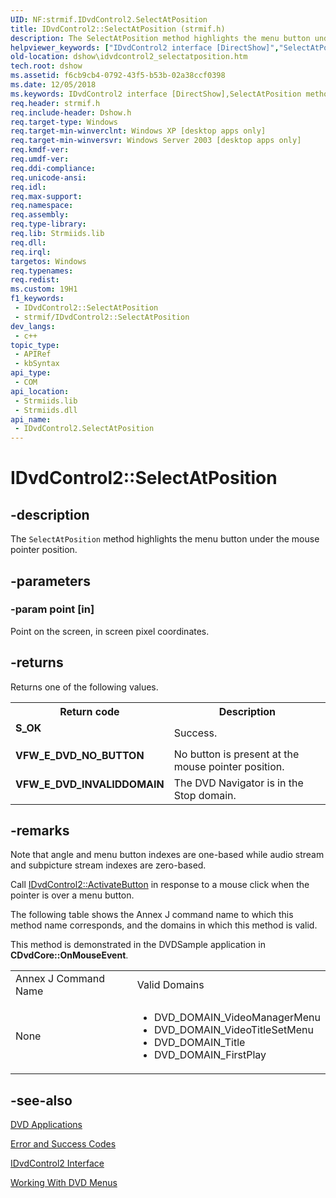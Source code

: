 ```yaml
---
UID: NF:strmif.IDvdControl2.SelectAtPosition
title: IDvdControl2::SelectAtPosition (strmif.h)
description: The SelectAtPosition method highlights the menu button under the mouse pointer position.
helpviewer_keywords: ["IDvdControl2 interface [DirectShow]","SelectAtPosition method","IDvdControl2.SelectAtPosition","IDvdControl2::SelectAtPosition","IDvdControl2SelectAtPosition","SelectAtPosition","SelectAtPosition method [DirectShow]","SelectAtPosition method [DirectShow]","IDvdControl2 interface","dshow.idvdcontrol2_selectatposition","strmif/IDvdControl2::SelectAtPosition"]
old-location: dshow\idvdcontrol2_selectatposition.htm
tech.root: dshow
ms.assetid: f6cb9cb4-0792-43f5-b53b-02a38ccf0398
ms.date: 12/05/2018
ms.keywords: IDvdControl2 interface [DirectShow],SelectAtPosition method, IDvdControl2.SelectAtPosition, IDvdControl2::SelectAtPosition, IDvdControl2SelectAtPosition, SelectAtPosition, SelectAtPosition method [DirectShow], SelectAtPosition method [DirectShow],IDvdControl2 interface, dshow.idvdcontrol2_selectatposition, strmif/IDvdControl2::SelectAtPosition
req.header: strmif.h
req.include-header: Dshow.h
req.target-type: Windows
req.target-min-winverclnt: Windows XP [desktop apps only]
req.target-min-winversvr: Windows Server 2003 [desktop apps only]
req.kmdf-ver: 
req.umdf-ver: 
req.ddi-compliance: 
req.unicode-ansi: 
req.idl: 
req.max-support: 
req.namespace: 
req.assembly: 
req.type-library: 
req.lib: Strmiids.lib
req.dll: 
req.irql: 
targetos: Windows
req.typenames: 
req.redist: 
ms.custom: 19H1
f1_keywords:
 - IDvdControl2::SelectAtPosition
 - strmif/IDvdControl2::SelectAtPosition
dev_langs:
 - c++
topic_type:
 - APIRef
 - kbSyntax
api_type:
 - COM
api_location:
 - Strmiids.lib
 - Strmiids.dll
api_name:
 - IDvdControl2.SelectAtPosition
---
```


# IDvdControl2::SelectAtPosition


## -description

The <code>SelectAtPosition</code> method highlights the menu button under the mouse pointer position.

## -parameters

### -param point [in]

Point on the screen, in screen pixel coordinates.

## -returns

Returns one of the following values.

<table>
<tr>
<th>Return code</th>
<th>Description</th>
</tr>
<tr>
<td width="40%">
<dl>
<dt><b>S_OK</b></dt>
</dl>
</td>
<td width="60%">
Success.

</td>
</tr>
<tr>
<td width="40%">
<dl>
<dt><b>VFW_E_DVD_NO_BUTTON</b></dt>
</dl>
</td>
<td width="60%">
No button is present at the mouse pointer position.

</td>
</tr>
<tr>
<td width="40%">
<dl>
<dt><b>VFW_E_DVD_INVALIDDOMAIN</b></dt>
</dl>
</td>
<td width="60%">
The DVD Navigator is in the Stop domain.

</td>
</tr>
</table>

## -remarks

Note that angle and menu button indexes are one-based while audio stream and subpicture stream indexes are zero-based.

Call <a href="https://docs.microsoft.com/windows/desktop/api/strmif/nf-strmif-idvdcontrol2-activatebutton">IDvdControl2::ActivateButton</a> in response to a mouse click when the pointer is over a menu button.

The following table shows the Annex J command name to which this method name corresponds, and the domains in which this method is valid.

This method is demonstrated in the DVDSample application in <b>CDvdCore::OnMouseEvent</b>.

<table>
<tr>
<td>Annex J Command Name
            </td>
<td>Valid Domains
            </td>
</tr>
<tr>
<td>None</td>
<td>
<ul>
<li>DVD_DOMAIN_VideoManagerMenu</li>
<li>DVD_DOMAIN_VideoTitleSetMenu</li>
<li>DVD_DOMAIN_Title</li>
<li>DVD_DOMAIN_FirstPlay</li>
</ul>
</td>
</tr>
</table>

## -see-also

<a href="https://docs.microsoft.com/windows/desktop/DirectShow/dvd-applications">DVD Applications</a>



<a href="https://docs.microsoft.com/windows/desktop/DirectShow/error-and-success-codes">Error and Success Codes</a>



<a href="https://docs.microsoft.com/windows/desktop/api/strmif/nn-strmif-idvdcontrol2">IDvdControl2 Interface</a>



<a href="https://docs.microsoft.com/windows/desktop/DirectShow/working-with-dvd-menus">Working With DVD Menus</a>

